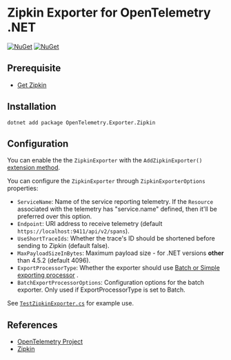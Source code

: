 # Zipkin Exporter for OpenTelemetry .NET

[![NuGet](https://img.shields.io/nuget/v/OpenTelemetry.Exporter.Zipkin.svg)](https://www.nuget.org/packages/OpenTelemetry.Exporter.Zipkin)
[![NuGet](https://img.shields.io/nuget/dt/OpenTelemetry.Exporter.Zipkin.svg)](https://www.nuget.org/packages/OpenTelemetry.Exporter.Zipkin)

## Prerequisite

* [Get Zipkin](https://zipkin.io/pages/quickstart.html)

## Installation

```shell
dotnet add package OpenTelemetry.Exporter.Zipkin
```

## Configuration

You can enable the the `ZipkinExporter` with the `AddZipkinExporter()`
[extension method](https://github.com/open-telemetry/opentelemetry-dotnet/blob/master/src/OpenTelemetry.Exporter.Zipkin/ZipkinExporterHelperExtensions.cs#L35).

You can configure the `ZipkinExporter` through
`ZipkinExporterOptions` properties:

* `ServiceName`: Name of the service reporting telemetry. If the `Resource`
   associated with the telemetry has "service.name" defined, then it'll be
   preferred over this option.
* `Endpoint`: URI address to receive telemetry (default `https://localhost:9411/api/v2/spans`).
* `UseShortTraceIds`: Whether the trace's ID should be shortened before
   sending to Zipkin (default false).
* `MaxPayloadSizeInBytes`: Maximum payload size - for .NET versions
   **other** than 4.5.2 (default 4096).
* `ExportProcessorType`: Whether the exporter should use
  [Batch or Simple exporting processor](https://github.com/open-telemetry/opentelemetry-specification/blob/master/specification/trace/sdk.md#built-in-span-processors)
  .
* `BatchExportProcessorOptions`: Configuration options for the batch exporter.
  Only used if ExportProcessorType is set to Batch.

See
[`TestZipkinExporter.cs`](../../examples/Console/TestZipkinExporter.cs)
for example use.

## References

* [OpenTelemetry Project](https://opentelemetry.io/)
* [Zipkin](https://zipkin.io)
